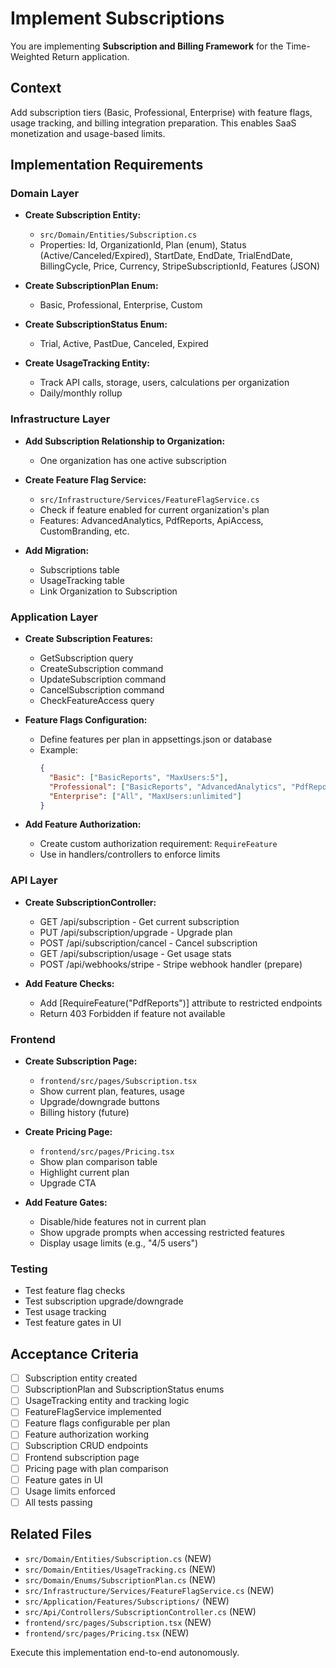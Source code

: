 # Implement Subscriptions

You are implementing **Subscription and Billing Framework** for the Time-Weighted Return application.

## Context
Add subscription tiers (Basic, Professional, Enterprise) with feature flags, usage tracking, and billing integration preparation. This enables SaaS monetization and usage-based limits.

## Implementation Requirements

### Domain Layer

- **Create Subscription Entity:**
  - `src/Domain/Entities/Subscription.cs`
  - Properties: Id, OrganizationId, Plan (enum), Status (Active/Canceled/Expired), StartDate, EndDate, TrialEndDate, BillingCycle, Price, Currency, StripeSubscriptionId, Features (JSON)

- **Create SubscriptionPlan Enum:**
  - Basic, Professional, Enterprise, Custom

- **Create SubscriptionStatus Enum:**
  - Trial, Active, PastDue, Canceled, Expired

- **Create UsageTracking Entity:**
  - Track API calls, storage, users, calculations per organization
  - Daily/monthly rollup

### Infrastructure Layer

- **Add Subscription Relationship to Organization:**
  - One organization has one active subscription

- **Create Feature Flag Service:**
  - `src/Infrastructure/Services/FeatureFlagService.cs`
  - Check if feature enabled for current organization's plan
  - Features: AdvancedAnalytics, PdfReports, ApiAccess, CustomBranding, etc.

- **Add Migration:**
  - Subscriptions table
  - UsageTracking table
  - Link Organization to Subscription

### Application Layer

- **Create Subscription Features:**
  - GetSubscription query
  - CreateSubscription command
  - UpdateSubscription command
  - CancelSubscription command
  - CheckFeatureAccess query

- **Feature Flags Configuration:**
  - Define features per plan in appsettings.json or database
  - Example:
    ```json
    {
      "Basic": ["BasicReports", "MaxUsers:5"],
      "Professional": ["BasicReports", "AdvancedAnalytics", "PdfReports", "MaxUsers:25"],
      "Enterprise": ["All", "MaxUsers:unlimited"]
    }
    ```

- **Add Feature Authorization:**
  - Create custom authorization requirement: `RequireFeature`
  - Use in handlers/controllers to enforce limits

### API Layer

- **Create SubscriptionController:**
  - GET /api/subscription - Get current subscription
  - PUT /api/subscription/upgrade - Upgrade plan
  - POST /api/subscription/cancel - Cancel subscription
  - GET /api/subscription/usage - Get usage stats
  - POST /api/webhooks/stripe - Stripe webhook handler (prepare)

- **Add Feature Checks:**
  - Add [RequireFeature("PdfReports")] attribute to restricted endpoints
  - Return 403 Forbidden if feature not available

### Frontend

- **Create Subscription Page:**
  - `frontend/src/pages/Subscription.tsx`
  - Show current plan, features, usage
  - Upgrade/downgrade buttons
  - Billing history (future)

- **Create Pricing Page:**
  - `frontend/src/pages/Pricing.tsx`
  - Show plan comparison table
  - Highlight current plan
  - Upgrade CTA

- **Add Feature Gates:**
  - Disable/hide features not in current plan
  - Show upgrade prompts when accessing restricted features
  - Display usage limits (e.g., "4/5 users")

### Testing

- Test feature flag checks
- Test subscription upgrade/downgrade
- Test usage tracking
- Test feature gates in UI

## Acceptance Criteria
- [ ] Subscription entity created
- [ ] SubscriptionPlan and SubscriptionStatus enums
- [ ] UsageTracking entity and tracking logic
- [ ] FeatureFlagService implemented
- [ ] Feature flags configurable per plan
- [ ] Feature authorization working
- [ ] Subscription CRUD endpoints
- [ ] Frontend subscription page
- [ ] Pricing page with plan comparison
- [ ] Feature gates in UI
- [ ] Usage limits enforced
- [ ] All tests passing

## Related Files
- `src/Domain/Entities/Subscription.cs` (NEW)
- `src/Domain/Entities/UsageTracking.cs` (NEW)
- `src/Domain/Enums/SubscriptionPlan.cs` (NEW)
- `src/Infrastructure/Services/FeatureFlagService.cs` (NEW)
- `src/Application/Features/Subscriptions/` (NEW)
- `src/Api/Controllers/SubscriptionController.cs` (NEW)
- `frontend/src/pages/Subscription.tsx` (NEW)
- `frontend/src/pages/Pricing.tsx` (NEW)

Execute this implementation end-to-end autonomously.
